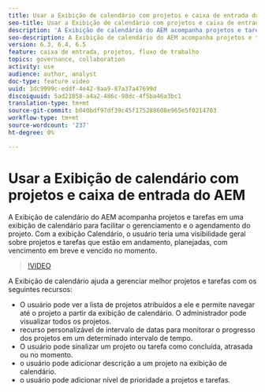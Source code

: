 ```yaml
---
title: Usar a Exibição de calendário com projetos e caixa de entrada do AEM
seo-title: Usar a Exibição de calendário com projetos e caixa de entrada do AEM
description: 'A Exibição de calendário do AEM acompanha projetos e tarefas em uma exibição de calendário para facilitar o gerenciamento e o agendamento do projeto. Com a exibição Calendário, o usuário teria uma visibilidade geral sobre projetos e tarefas que estão em andamento, planejadas, com vencimento em breve e vencido no momento. '
seo-description: A Exibição de calendário do AEM acompanha projetos e tarefas em uma exibição de calendário para facilitar o gerenciamento e o agendamento do projeto. Com a exibição Calendário, o usuário teria uma visibilidade geral sobre projetos e tarefas que estão em andamento, planejadas, com vencimento em breve e vencido no momento.
version: 6.3, 6.4, 6.5
feature: caixa de entrada, projetos, fluxo de trabalho
topics: governance, collaboration
activity: use
audience: author, analyst
doc-type: feature video
uuid: 3dc9999c-eddf-4e42-9aa9-87a37a47699d
discoiquuid: 5ad21858-a4a2-486c-98dc-4f5ba46a3bc1
translation-type: tm+mt
source-git-commit: b040bdf97df39c45f175288608e965e5f0214703
workflow-type: tm+mt
source-wordcount: '237'
ht-degree: 0%

---
```



# Usar a Exibição de calendário com projetos e caixa de entrada do AEM

A Exibição de calendário do AEM acompanha projetos e tarefas em uma exibição de calendário para facilitar o gerenciamento e o agendamento do projeto. Com a exibição Calendário, o usuário teria uma visibilidade geral sobre projetos e tarefas que estão em andamento, planejadas, com vencimento em breve e vencido no momento.

>[!VIDEO](https://video.tv.adobe.com/v/16804/?quality=12&learn=on)

A Exibição de calendário ajuda a gerenciar melhor projetos e tarefas com os seguintes recursos:

* O usuário pode ver a lista de projetos atribuídos a ele e permite navegar até o projeto a partir da exibição de calendário. O administrador pode visualizar todos os projetos.
* recurso personalizável de intervalo de datas para monitorar o progresso dos projetos em um determinado intervalo de tempo.
* O usuário pode sinalizar um projeto ou tarefa como concluída, atrasada ou no momento.
* o usuário pode adicionar descrição a um projeto na exibição de calendário.
* o usuário pode adicionar nível de prioridade a projetos e tarefas.
